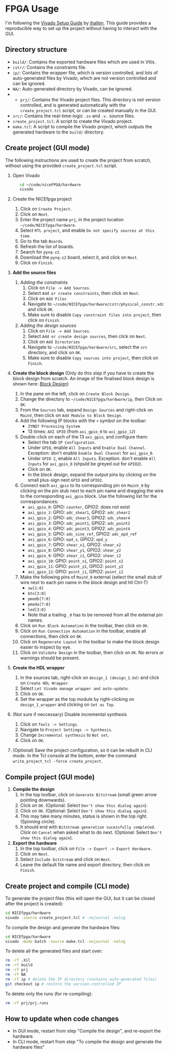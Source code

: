 # FPGA Usage

I'm following the [Vivado Setup Guide](https://github.com/jhallen/vivado_setup) by [jhallen](https://github.com/jhallen).
This guide provides a reproducible way to set up the project without having to interact with the GUI.

## Directory structure

- `build/`: Contains the exported hardware files which are used in Vitis.
- `cstr/`: Contains the constraints file.
- `ip/`: Contains the wrapper file, which is version controlled, and lots of auto-generated files by Vivado, which are not version controlled and can be ignored.
- `NA/`: Auto-generated directory by Vivado, can be ignored.
- - `prj/`: Contains the Vivado project files. This directory is not version controlled, and is generated automatically with the `create_project.tcl` script, or can be created manually in the GUI.
- `src/`: Contains the real-time-logic `.sv` and `.v.` source files.
- `create_project.tcl`: A script to create the Vivado project.
- `make.tcl`: A script to compile the Vivado project, which outputs the generated hardware to the `build/` directory.

## Create project (GUI mode)

The following instructions are used to create the project from scratch, without using the provided `create_project.tcl` script.

1. Open Vivado

   ```sh
      cd ~/code/niceFPGA/hardware
      vivado
   ```

2. Create the NICEfpga project
   1. Click on `Create Project`.
   2. Click on `Next`.
   3. Enter the project name `prj`, in the project location `~/code/NICEfpga/hardware`.
   4. Select `RTL project`, and enable `Do not specify sources at this time`.
   5. Go to the tab `Boards`.
   6. Refresh the list of boards.
   7. Search for `pynq-z2`.
   8. Download the `pynq-z2` board, select it, and click on `Next`.
   9. Click on `Finish`.
3. **Add the source files**
   1. *Adding the constraints*
      1. Click on `File -> Add Sources`.
      2. Select `Add or create constraints`, then click on `Next`.
      3. Click on `Add Files`
      4. Navigate to `~/code/NICEfpga/hardware/cstr/physical_constr.xdc` and click `OK`.
      5. Make sure to disable `Copy constraint files into project`, then click on `Finish`.
   2. *Adding the design sources*
      1. Click on `File -> Add Sources`.
      2. Select `Add or create design sources`, then click on `Next`.
      3. Click on `Add Directories`
      4. Navigate to `~/code/NICEfpga/hardware/src`, select the `src` directory, and click on `OK`.
      5. Make sure to disable `Copy sources into project`, then click on `Finish`.
4. **Create the block design** (Only do this step if you have to create the block design from scratch. An image of the finalised block design is shown here: [Block Design](bd/bd.png))
   1. In the pane on the left, click on `Create Block Design`.
   2. Change the directory to `~/code/NICEfpga/hardware/ip`, then Click on `OK`.
   3. From the `Sources` tab, expand `Design Sources` and right-click on `MainV`, then click on `Add Module to Block Design`.
   4. Add the following IP blocks with the `+` symbol on the toolbar:
      - `ZYNQ7 Processing System`
      - 13 times: `AXI GPIO` (from `axi_gpio_0` to `axi_gpio_12`)
   5. Double-click on each of the 13 `axi_gpio`, and configure them:
      - Select the tab `IP Configuration`.
      - Under `GPIO`, enable `All Inputs` and `Enable Dual Channel`. Exception: don't enable `Enable Dual Channel` for `axi_gpio_0`.
      - Under `GPIO 2`, enable `All Inputs`. Exception: don't enable `All Inputs` for `axi_gpio_0` (shpuld be greyed out for `GPIO2`).
      - Click on `OK`.
      - In the block design, expand the output pins by clicking on the small plus-sign next `GPIO` and `GPIO2`.
   6. Connect each `axi_gpio` to its corresponding pin on `MainV_0` by clicking on the pin stub next to each pin name and dragging the wire to the corresponding `axi_gpio` block. Use the following list for the correspondances:
      - `axi_gpio_0`: GPIO: `counter`, GPIO2: does not exist
      - `axi_gpio_1`: GPIO: `adc_shear1`, GPIO2: `adc_shear2`
      - `axi_gpio_2`: GPIO: `adc_shear3`, GPIO2: `adc_shear4`
      - `axi_gpio_3`: GPIO: `adc_point1`, GPIO2: `adc_point2`
      - `axi_gpio_4`: GPIO: `adc_point3`, GPIO2: `adc_point4`
      - `axi_gpio_5`: GPIO: `adc_sine_ref`, GPIO2: `adc_opd_ref`
      - `axi_gpio_6`: GPIO: `opd_x`, GPIO2: `opd_y`
      - `axi_gpio_7`: GPIO: `shear_x1`, GPIO2: `shear_x2`
      - `axi_gpio_8`: GPIO: `shear_y1`, GPIO2: `shear_y2`
      - `axi_gpio_9`: GPIO: `shear_i1`, GPIO2: `shear_i2`
      - `axi_gpio_10`: GPIO: `point_x1`, GPIO2: `point_x2`
      - `axi_gpio_11`: GPIO: `point_y1`, GPIO2: `point_y2`
      - `axi_gpio_12`: GPIO: `point_i1`, GPIO2: `point_i2`
   7. Make the following pins of `MainV_0` external (select the small stub of wire next to each pin name in the block design and hit Ctrl-T)
      - `sw[1:0]`
      - `btn[3:0]`
      - `pmodb[7:0]`
      - `pmoda[7:0]`
      - `led[3:0]`
      - Note that a trailing `_0` has to be removed from all the external pin names.
   8. Click on `Run Block Automation` in the toolbar, then click on `OK`.
   9. Click on `Run Connection Automation` in the toolbar, enable all connections, then click on `OK`.
   10. Click on `Regenerate Layout` in the toolbar to make the block design easier to inspect by eye.
   11. Click on `Validate Design` in the toolbar, then click on `OK`. No errors or warnings should be present.
5. **Create the HDL wrapper**
   1. In the sources tab, right-click on `design_1 (design_1.bd)` and click on `Create HDL Wrapper`.
   2. Select `Let Vivado manage wrapper and auto-update`.
   3. Click on `OK`.
   4. Set the wrapper as the top module by right-clicking on `design_1_wrapper` and clicking on `Set as Top`.
6. (Not sure if neccessary) Disable incremental synthesis
   1. Click on `Tools -> Settings`.
   2. Navigate to `Project Settings -> Synthesis`.
   3. Change `Incremental synthesis` to `Not set`.
   4. Click on `OK`.
7. (Optional) Save the project configuration, so it can be rebuilt in CLI mode.
   In the Tcl console at the bottom, enter the command `write_project_tcl -force create_project`.

## Compile project (GUI mode)

1. **Compile the design**
   1. In the top toolbar, click on `Generate Bitstream` (small green arrow pointing downwards).
   2. Click on `OK`. (Optional: Select `Don't show this dialog again`).
   3. Click on `OK`. (Optional: Select `Don't show this dialog again`).
   4. This may take many minutes, status is shown in the top right. (Spinning circle).
   5. It should end with `Bitstream generation sucessfully completed`. Click on `Cancel` when asked what to do next. (Optional: Select `Don't show this dialog again`).
2. **Export the hardware**
   1. In the top toolbar, click on `File -> Export -> Export Hardware`.
   2. Click on `Next`.
   3. Select `Include bitstream` and click on `Next`.
   4. Leave the default file name and export directory, then click on `Finish`.

## Create project and compile (CLI mode)

To generate the project files (this will open the GUI, but it can be closed after the project is created):

```sh
cd NICEfpga/hardware
vivado -source create_project.tcl # -nojournal -nolog
```

To compile the design and generate the hardware files:

```sh
cd NICEfpga/hardware
vivado -mode batch -source make.tcl -nojournal -nolog
```

To delete all the generated files and start over:

```sh
rm -rf .Xil
rm -rf build
rm -rf prj
rm -rf NA
rm -rf ip # delete the IP directory (contains auto-generated files)
git checkout ip # restore the version-controlled IP
```

To delete only the runs (for re-compiling):

```sh
rm -rf prj/prj.runs
```

## How to update when code changes

- In GUI mode, restart from step "Compile the design", and re-export the hardware.
- In CLI mode, restart from step "To compile the design and generate the hardware files"

